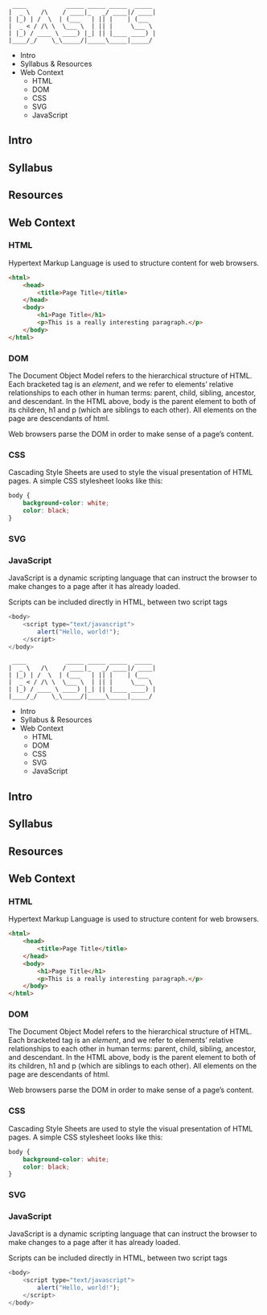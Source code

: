 ```
 ____           _____ _____ _____  _____ 
|  _ \   /\    / ____|_   _/ ____|/ ____|
| |_) | /  \  | (___   | || |    | (___  
|  _ < / /\ \  \___ \  | || |     \___ \ 
| |_) / ____ \ ____) |_| || |____ ____) |
|____/_/    \_\_____/|_____\_____|_____/ 
```

- Intro
- Syllabus & Resources
- Web Context
    - HTML
    - DOM
    - CSS
    - SVG
    - JavaScript

## Intro


## Syllabus


## Resources


## Web Context

### HTML
Hypertext Markup Language is used to structure content for web browsers.

```html
<html>
    <head>
        <title>Page Title</title>
    </head>
    <body>
        <h1>Page Title</h1>
        <p>This is a really interesting paragraph.</p>
    </body>
</html>
```

### DOM
The Document Object Model refers to the hierarchical structure of HTML. Each bracketed tag is an _element_, and we refer to elements’ relative relationships to each other in human terms: parent, child, sibling, ancestor, and descendant. In the HTML above, body is the parent element to both of its children, h1 and p (which are siblings to each other). All elements on the page are descendants of html.

Web browsers parse the DOM in order to make sense of a page’s content.

### CSS
Cascading Style Sheets are used to style the visual presentation of HTML pages. A simple CSS stylesheet looks like this:

```css
body {
    background-color: white;
    color: black;
}
```

### SVG


### JavaScript
JavaScript is a dynamic scripting language that can instruct the browser to make changes to a page after it has already loaded.

Scripts can be included directly in HTML, between two script tags

```javascript
<body>
    <script type="text/javascript">
        alert("Hello, world!");
    </script>
</body>
```


```
 ____           _____ _____ _____  _____ 
|  _ \   /\    / ____|_   _/ ____|/ ____|
| |_) | /  \  | (___   | || |    | (___  
|  _ < / /\ \  \___ \  | || |     \___ \ 
| |_) / ____ \ ____) |_| || |____ ____) |
|____/_/    \_\_____/|_____\_____|_____/ 
```

- Intro
- Syllabus & Resources
- Web Context
    - HTML
    - DOM
    - CSS
    - SVG
    - JavaScript

## Intro


## Syllabus


## Resources


## Web Context

### HTML
Hypertext Markup Language is used to structure content for web browsers.

```html
<html>
    <head>
        <title>Page Title</title>
    </head>
    <body>
        <h1>Page Title</h1>
        <p>This is a really interesting paragraph.</p>
    </body>
</html>
```

### DOM
The Document Object Model refers to the hierarchical structure of HTML. Each bracketed tag is an _element_, and we refer to elements’ relative relationships to each other in human terms: parent, child, sibling, ancestor, and descendant. In the HTML above, body is the parent element to both of its children, h1 and p (which are siblings to each other). All elements on the page are descendants of html.

Web browsers parse the DOM in order to make sense of a page’s content.

### CSS
Cascading Style Sheets are used to style the visual presentation of HTML pages. A simple CSS stylesheet looks like this:

```css
body {
    background-color: white;
    color: black;
}
```

### SVG


### JavaScript
JavaScript is a dynamic scripting language that can instruct the browser to make changes to a page after it has already loaded.

Scripts can be included directly in HTML, between two script tags

```javascript
<body>
    <script type="text/javascript">
        alert("Hello, world!");
    </script>
</body>
```


